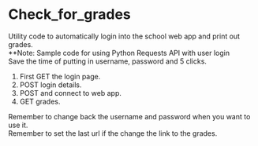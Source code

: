 # Check_for_grades

Utility code to automatically login into the school web app and print out grades.  
**Note: Sample code for using Python Requests API with user login  
Save the time of putting in username, password and 5 clicks.  

1) First GET the login page.  
2) POST login details.  
3) POST and connect to web app.  
4) GET grades.  

Remember to change back the username and password when you want to use it.  
Remember to set the last url if the change the link to the grades.  
